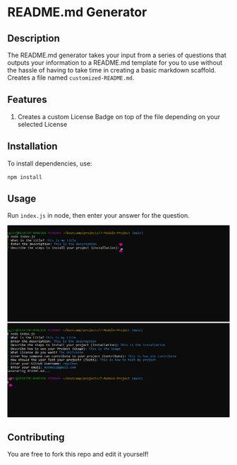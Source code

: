 # README.md Generator

## Description

The README.md generator takes your input from a series of questions that outputs your information to a README.md template for you to use without the hassle of having to take time in creating a basic markdown scaffold. Creates a file named `customized-README.md`.

## Features

1. Creates a custom License Badge on top of the file depending on your selected License

## Installation

To install dependencies, use:
```
npm install
```

## Usage

Run `index.js` in node, then enter your answer for the question.

![Example of my project in action](./media/Screenshot%202024-12-01%20173936.png)
![Another example of my project in action](./media/Screenshot%202024-12-01%20174037.png)


## Contributing

You are free to fork this repo and edit it yourself!